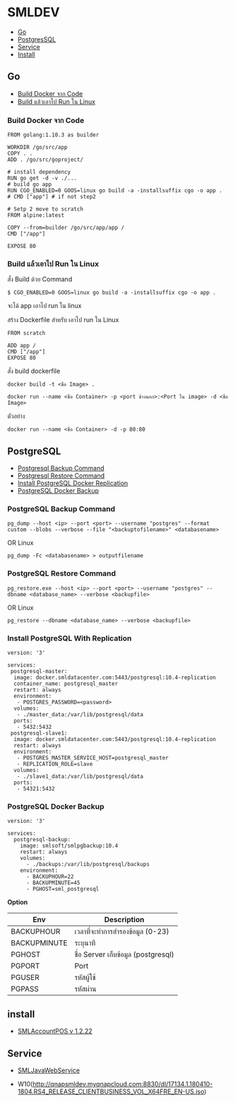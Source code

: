 # SMLDEV

- [Go](#Go)
- [PostgresSQL](#postgresql)
- [Service](#service)
- [Install](#install)

## Go 

- [Build Docker จาก Code][2]
- [Build แล้วเอาไป Run ใน Linux][1]

[1]:https://github.com/suteetoe/qnapsmldev#build-docker-จาก-code
[2]:https://github.com/suteetoe/qnapsmldev#build-แล้วเอาไป-run-ใน-linux

### Build Docker จาก Code

```
FROM golang:1.10.3 as builder

WORKDIR /go/src/app
COPY . .
ADD . /go/src/goproject/

# install dependency
RUN go get -d -v ./...
# build go app
RUN CGO_ENABLED=0 GOOS=linux go build -a -installsuffix cgo -o app .
# CMD ["app"] # if not step2 

# Setp 2 move to scratch
FROM alpine:latest

COPY --from=builder /go/src/app/app /
CMD ["/app"]

EXPOSE 80
```

### Build แล้วเอาไป Run ใน Linux

สั่ง Build ด้วย Command 
```
$ CGO_ENABLED=0 GOOS=linux go build -a -installsuffix cgo -o app .
```
จะได้ app เอาไป run ใน linux

สร้าง Dockerfile สำหรับ เอาไป run ใน Linux

```
FROM scratch

ADD app /
CMD ["/app"]
EXPOSE 80
```
สั่ง build dockerfile

```
docker build -t <ชื่อ Image> .
```

```
docker run --name <ชื่อ Container> -p <port ข้างนอก>:<Port ใน image> -d <ชื่อ Image>
```

ตัวอย่าง

```
docker run --name <ชื่อ Container> -d -p 80:80
```

## PostgreSQL
- [Postgresql Backup Command](#postgresql-backup-command)
- [Postgresql Restore Command](#postgresql-restore-command)
- [Install PostgreSQL Docker Replication](#install-postgresql-with-replication)
- [PostgreSQL Docker Backup](#postgresql-docker-backup)

### PostgreSQL Backup Command
```
pg_dump --host <ip> --port <port> --username "postgres" --format custom --blobs --verbose --file "<backuptofilename>" <databasename>
```

OR Linux

```
pg_dump -Fc <databasename> > outputfilename
```

### PostgreSQL Restore Command
```
pg_restore.exe --host <ip> --port <port> --username "postgres" --dbname <database_name> --verbose <backupfile>
```
OR Linux
```
pg_restore --dbname <database_name> --verbose <backupfile>
```

### Install PostgreSQL With Replication

```
version: '3'

services:
 postgresql-master:
  image: docker.smldatacenter.com:5443/postgresql:10.4-replication
  container_name: postgresql_master
  restart: always
  environment:
   - POSTGRES_PASSWORD=<password>
  volumes:
   - ./master_data:/var/lib/postgresql/data
  ports:
   - 5432:5432
 postgresql-slave1:
  image: docker.smldatacenter.com:5443/postgresql:10.4-replication
  restart: always
  environment:
   - POSTGRES_MASTER_SERVICE_HOST=postgresql_master
   - REPLICATION_ROLE=slave
  volumes:
   - ./slave1_data:/var/lib/postgresql/data
  ports:
   - 54321:5432
```

### PostgreSQL Docker Backup

```
version: '3'

services:
  postgresql-backup:
    image: smlsoft/smlpgbackup:10.4
    restart: always
    volumes:
      - ./backups:/var/lib/postgresql/backups
    environment:
      - BACKUPHOUR=22
      - BACKUPMINUTE=45
      - PGHOST=sml_postgresql
```
**Option**

Env | Description
--- | ---
BACKUPHOUR | เวลาที่จะทำการสำรองข้อมูล (0-23) 
BACKUPMINUTE | ระบุนาที
PGHOST | ชื่อ Server เก็บข้อมูล (postgresql)
PGPORT | Port
PGUSER | รหัสผู้ใช้
PGPASS | รหัสผ่าน

## install 

- [SMLAccountPOS v 1.2.22](http://qnapsmldev.myqnapcloud.com:8830/smlinstall/SMLAccountPOSSetup.1.2.22.30866.msi)

## Service

- [SMLJavaWebService](http://qnapsmldev.myqnapcloud.com:8830/service/SMLJavaWebService.war)

- W10(http://qnapsmldev.myqnapcloud.com:8830/dl/17134.1.180410-1804.RS4_RELEASE_CLIENTBUSINESS_VOL_X64FRE_EN-US.iso)
